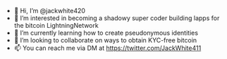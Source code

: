 - 👋 Hi, I’m @jackwhite420
- 👀 I’m interested in becoming a shadowy super coder building lapps for the bitcoin LightningNetwork
- 🌱 I’m currently learning how to create pseudonymous identities
- 💞️ I’m looking to collaborate on ways to obtain KYC-free bitcoin
- 📫 You can reach me via DM at https://twitter.com/JackWhite411
